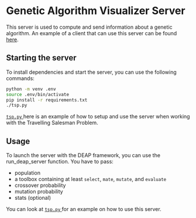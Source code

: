# Genetic Algorithm Visualizer Server

This server is used to compute and send information about a genetic algorithm. 
An example of a client that can use this server can be found
[here](https://www.github.com/jamilettel/gav-client).

## Starting the server

To install dependencies and start the server, you can use the following commands:

```bash
python -m venv .env
source .env/bin/activate
pip install -r requirements.txt
./tsp.py

```

[`tsp.py` ](./tsp.py) here is an example of how to setup and use the server when working with the Travelling Salesman Problem.

## Usage

To launch the server with the DEAP framework, you can use the run_deap_server function. You have to pass:
- population
- a toolbox containing at least `select`, `mate`, `mutate`, and `evaluate`
- crossover probability
- mutation probability
- stats (optional)

You can look at [`tsp.py` ](./tsp.py) for an example on how to use this server.